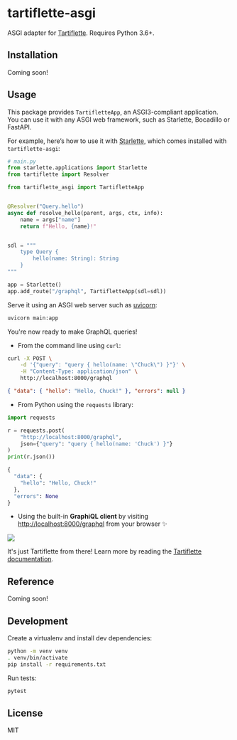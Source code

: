 # tartiflette-asgi

ASGI adapter for [Tartiflette]. Requires Python 3.6+.

[tartiflette]: https://tartiflette.io

## Installation

Coming soon!

<!--
Assuming you have [Tartiflette installed](https://tartiflette.io/docs/tutorial/install-tartiflette), you can install `tartiflette-asgi` from PyPI:

```bash
pip install tartiflette-asgi
```
-->

## Usage

This package provides `TartifletteApp`, an ASGI3-compliant application. You can use it with any ASGI web framework, such as Starlette, Bocadillo or FastAPI.

For example, here’s how to use it with [Starlette], which comes installed with `tartiflette-asgi`:

[starlette]: https://www.starlette.io

```python
# main.py
from starlette.applications import Starlette
from tartiflette import Resolver

from tartiflette_asgi import TartifletteApp


@Resolver("Query.hello")
async def resolve_hello(parent, args, ctx, info):
    name = args["name"]
    return f"Hello, {name}!"


sdl = """
    type Query {
        hello(name: String): String
    }
"""

app = Starlette()
app.add_route("/graphql", TartifletteApp(sdl=sdl))
```

Serve it using an ASGI web server such as [uvicorn]:

[uvicorn]: https://www.uvicorn.org

```bash
uvicorn main:app
```

You're now ready to make GraphQL queries!

- From the command line using `curl`:

```bash
curl -X POST \
    -d '{"query": "query { hello(name: \"Chuck\") }"}' \
    -H "Content-Type: application/json" \
    http://localhost:8000/graphql
```

```json
{ "data": { "hello": "Hello, Chuck!" }, "errors": null }
```

- From Python using the `requests` library:

```python
import requests

r = requests.post(
    "http://localhost:8000/graphql",
    json={"query": "query { hello(name: 'Chuck') }"}
)
print(r.json())
```

```python
{
  "data": {
    "hello": "Hello, Chuck!"
  },
  "errors": None
}
```

- Using the built-in **GraphiQL client** by visiting [http://localhost:8000/graphql](http://localhost:8000/graphql) from your browser ✨

![](https://github.com/florimondmanca/tartiflette-asgi/blob/master/img/graphiql.png)

It's just Tartiflette from there! Learn more by reading the [Tartiflette documentation][tartiflette].

## Reference

Coming soon!

## Development

Create a virtualenv and install dev dependencies:

```bash
python -m venv venv
. venv/bin/activate
pip install -r requirements.txt
```

Run tests:

```bash
pytest
```

## License

MIT
